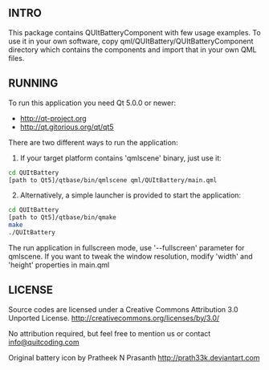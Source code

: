 ## INTRO

This package contains QUItBatteryComponent with few usage examples.
To use it in your own software, copy qml/QUItBattery/QUItBatteryComponent
directory which contains the components and import that in your own QML files.

## RUNNING

To run this application you need Qt 5.0.0 or newer:
- http://qt-project.org
- http://qt.gitorious.org/qt/qt5

There are two different ways to run the application:

1) If your target platform contains 'qmlscene' binary, just use it:

``` bash
cd QUItBattery
[path to Qt5]/qtbase/bin/qmlscene qml/QUItBattery/main.qml
```

2) Alternatively, a simple launcher is provided to start the application:

``` bash
cd QUItBattery
[path to Qt5]/qtbase/bin/qmake
make
./QUItBattery
```

The run application in fullscreen mode, use '--fullscreen' parameter for 
qmlscene. If you want to tweak the window resolution,
modify 'width' and 'height' properties in main.qml

## LICENSE

Source codes are licensed under a Creative Commons Attribution 3.0 Unported 
License. http://creativecommons.org/licenses/by/3.0/

No attribution required, but feel free to mention us or 
contact info@quitcoding.com

Original battery icon by Pratheek N Prasanth http://prath33k.deviantart.com
